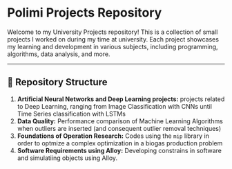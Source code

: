 # Polimi Projects Repository

Welcome to my University Projects repository! This is a collection of small projects I worked on during my time at university. Each project showcases my learning and development in various subjects, including programming, algorithms, data analysis, and more.

---

## 📁 Repository Structure

1. **Artificial Neural Networks and Deep Learning projects:** projects related to Deep Learning, ranging from Image Classification with CNNs until Time Series classification with LSTMs
2. **Data Quality:** Performance comparison of Machine Learning Algorithms when outliers are inserted (and consequent outlier removal techniques)  
3. **Foundations of Operation Research:** Codes using the `mip` library in order to optmize a complex optimization in a biogas production problem
4. **Software Requirements using Alloy:** Developing constrains in software and simulatiing objects using Alloy.
